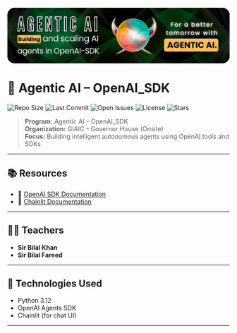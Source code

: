 <img alt="Coding Banner" 
     style="border-radius:16px; width:100%; height:auto; max-height:250px; object-fit:cover; display:block;" 
     src="./readme.jpg">

# 🤖 Agentic AI – OpenAI_SDK

![Repo Size](https://img.shields.io/github/repo-size/Hasan9060/Online_session_Alihasan)
![Last Commit](https://img.shields.io/github/last-commit/Hasan9060/Online_session_Alihasan)
![Open Issues](https://img.shields.io/github/issues/Hasan9060/Online_session_Alihasan)
![License](https://img.shields.io/github/license/Hasan9060/Online_session_Alihasan)
![Stars](https://img.shields.io/github/stars/Hasan9060/Online_session_Alihasan?style=social)

> **Program:** Agentic AI – OpenAI_SDK  
> **Organization:** GIAIC – Governor House (Onsite)  
> **Focus:** Building intelligent autonomous agents using OpenAI tools and SDKs  

---

## 📚 Resources

- 📘 [OpenAI SDK Documentation](https://openai.github.io/openai-agents-python/running_agents/)
- 🔗 [Chainlit Documentation](https://docs.chainlit.io/get-started/overview)

---

## 👨‍🏫 Teachers

- **Sir Bilal Khan**  
- **Sir Bilal Fareed**

---

## 🧠 Technologies Used

- Python 3.12  
- OpenAI Agents SDK  
- Chainlit (for chat UI)  

---

